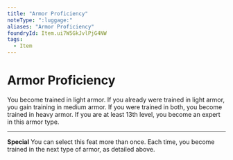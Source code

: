 ```yaml
---
title: "Armor Proficiency"
noteType: ":luggage:"
aliases: "Armor Proficiency"
foundryId: Item.ui7W5GkJvlPjG4NW
tags:
  - Item
---
```


# Armor Proficiency

You become trained in light armor. If you already were trained in light armor, you gain training in medium armor. If you were trained in both, you become trained in heavy armor. If you are at least 13th level, you become an expert in this armor type.

* * *

**Special** You can select this feat more than once. Each time, you become trained in the next type of armor, as detailed above.
